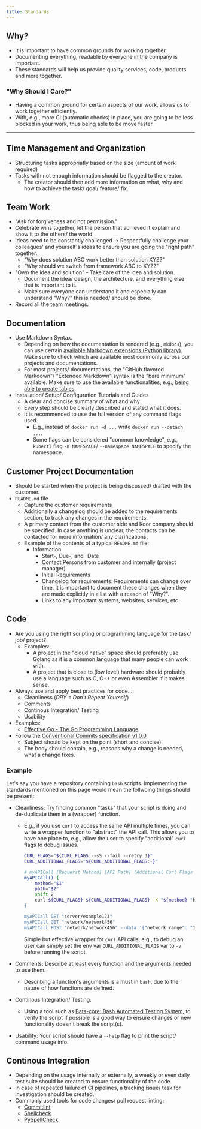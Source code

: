 ```yaml
---
title: Standards
---
```


## Why?

* It is important to have common grounds for working together.
* Documenting everything, readable by everyone in the company is important.
* These standards will help us provide quality services, code, products and more together.

### "Why Should I Care?"

* Having a common ground for certain aspects of our work, allows us to work together efficiently.
* With, e.g., more CI (automatic checks) in place, you are going to be less blocked in your work, thus being able to be move faster.

***

## Time Management and Organization

* Structuring tasks appropriatly based on the size (amount of work required)
* Tasks with not enough information should be flagged to the creator.
    * The creator should then add more information on what, why and how to achieve the task/ goal/ feature/ fix.

## Team Work

* "Ask for forgiveness and not permission."
* Celebrate wins together, let the person that achieved it explain and show it to the others/ the world.
* Ideas need to be constantly challenged -> Respectfully challenge your colleagues' and yourself's ideas to ensure you are going the "right path" together.
    * "Why does solution ABC work better than solution XYZ?"
    * "Why should we switch from framework ABC to XYZ?"
* "Own the idea and solution" - Take care of the idea and solution.
    * Document the idea/ design, the architecture, and everything else that is important to it.
    * Make sure everyone can understand it and especially can understand "Why?" this is needed/ should be done.
* Record all the team meetings.

## Documentation

* Use Markdown Syntax.
    * Depending on how the documentation is rendered (e.g., `mkdocs`), you can use certain [available Markdown extensions (Python library)](https://python-markdown.github.io/extensions/). Make sure to check which are available most commonly across our projects and documentations.
    * For most projects/ documentations, the "GitHub flavored Markdown"/ "Extended Markdown" syntax is the "bare minimum" available. Make sure to use the available functionalities, e.g., [being able to create tables](https://www.markdownguide.org/extended-syntax/#tables).
* Installation/ Setup/ Configuration Tutorials and Guides
    * A clear and concise summary of what and why
    * Every step should be clearly described and stated what it does.
    * It is recommended to use the full version of any command flags used.
        * E.g., instead of `docker run -d ...` write `docker run --detach ...`.
        * Some flags can be considered "common knowledge", e.g., `kubectl` flag `-n NAMESPACE`/ `--namespace NAMESPACE` to specify the namespace.

## Customer Project Documentation

* Should be started when the project is being discussed/ drafted with the customer.
* `README.md` file
    * Capture the customer requirements
    * Additionally a changelog should be added to the requirements section, to track any changes in the requirements.
    * A primary contact from the customer side and Koor company should be specified. In case anything is unclear, the contacts can be contacted for more information/ any clarifications.
    * Example of the contents of a typical `README.md` file:
        * Information
            * Start-, Due-, and -Date
            * Contact Persons from customer and internally (project manager)
            * Initial Requirements
            * Changelog for requirements: Requirements can change over time, it is important to document these changes when they are made explicitly in a list with a reason of "Why?".
            * Links to any important systems, websites, services, etc.

## Code

* Are you using the right scripting or programming language for the task/ job/ project?
    * Examples:
        * A project in the "cloud native" space should preferably use Golang as it is a common language that many people can work with.
        * A project that is close to (low level) hardware should probably use a language such as C, C++ or even Assembler if it makes sense.
* Always use and apply best practices for code...:
    * Cleanliness (*DRY = Don't Repeat Yourself*)
    * Comments
    * Continous Integration/ Testing
    * Usability
* Examples:
    * [Effective Go - The Go Programming Language](https://go.dev/doc/effective_go)
* Follow the [Conventional Commits specification v1.0.0](https://www.conventionalcommits.org/en/v1.0.0/)
    * Subject should be kept on the point (short and concise).
    * The body should contain, e.g., reasons why a change is needed, what a change fixes.

### Example

Let's say you have a repository containing `bash` scripts. Implementing the standards mentioned on this page would mean the follwoing things should be present:

* Cleanliness: Try finding common "tasks" that your script is doing and de-duplicate them in a (wrapper) function.
    * E.g., if you use `curl` to access the same API multiple times, you can write a wrapper function to "abstract" the API call. This allows you to have one place to, e.g., allow the user to specify "additional" `curl` flags to debug issues.

        ```bash
        CURL_FLAGS="${CURL_FLAGS:--sS --fail --retry 3}"
        CURL_ADDITIONAL_FLAGS="${CURL_ADDITIONAL_FLAGS:-}"

        # myAPICall [Requerst Method] [API Path] (Additional Curl Flags ...)
        myAPICall() {
            method="$1"
            path="$2"
            shift 2
            curl ${CURL_FLAGS} ${CURL_ADDITIONAL_FLAGS} -X "${method} "https://example.com/api/$path" "${@}"
        }

        myAPICall GET "server/example123"
        myAPICall GET "network/network456"
        myAPICall POST "network/network456" --data '{"network_range": "192.168.0.1/24"}'
        ```

        Simple but effective wrapper for `curl` API calls, e.g., to debug an user can simply set the env var `CURL_ADDITIONAL_FLAGS` var to `-v` before running the script.

* Comments: Describe at least every function and the arguments needed to use them.
    * Describing a function's arguments is a must in `bash`, due to the nature of how functions are defined.
* Continous Integration/ Testing:
    * Using a tool such as [Bats-core: Bash Automated Testing System](https://github.com/bats-core/bats-core), to verify the script if possible is a good way to ensure changes or new functionality doesn't break the script(s).
* Usability: Your script should have a `--help` flag to print the script/ command usage info.

## Continous Integration

* Depending on the usage internally or externally, a weekly or even daily test suite should be created to ensure functionality of the code.
* In case of repeated failure of CI pipelines, a tracking issue/ task for investigation should be created.
* Commonly used tools for code changes/ pull request linting:
    * [Commitlint](https://commitlint.js.org/)
    * [Shellcheck](https://www.shellcheck.net/)
    * [PySpellCheck](https://github.com/barrust/pyspellchecker)
